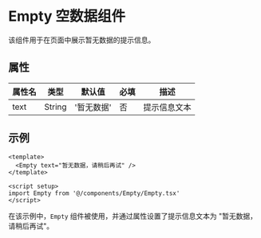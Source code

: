 # Empty 空数据组件

该组件用于在页面中展示暂无数据的提示信息。

## 属性

| 属性名 | 类型   | 默认值     | 必填 | 描述         |
| ------ | ------ | ---------- | ---- | ------------ |
| text   | String | '暂无数据' | 否   | 提示信息文本 |

## 示例

<Empty text="暂无数据，请稍后再试" />

<script setup>
import Empty from '@/components/Empty/Empty.tsx'
</script>

```vue
<template>
  <Empty text="暂无数据，请稍后再试" />
</template>

<script setup>
import Empty from '@/components/Empty/Empty.tsx'
</script>
```

在该示例中，`Empty` 组件被使用，并通过属性设置了提示信息文本为 "暂无数据，请稍后再试"。
